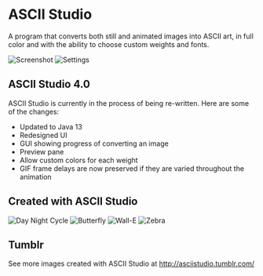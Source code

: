 # ASCII Studio
A program that converts both still and animated images into ASCII art, in full color and with the ability to choose custom weights and fonts. 

![Screenshot](https://github.com/ianmartinez/ASCII-Studio/raw/master/Screenshot.jpg)
![Settings](https://github.com/ianmartinez/ASCII-Studio/raw/master/Settings.jpg)   
    
## ASCII Studio 4.0
ASCII Studio is currently in the process of being re-written. Here are some of the changes:    
- Updated to Java 13
- Redesigned UI
- GUI showing progress of converting an image
- Preview pane
- Allow custom colors for each weight
- GIF frame delays are now preserved if they are varied throughout the animation   
    

## Created with ASCII Studio
![Day Night Cycle](https://github.com/ianmartinez/ASCII-Studio/raw/master/creations/Day%20night.gif)
![Butterfly](https://github.com/ianmartinez/ASCII-Studio/raw/master/creations/butterfly.gif)
![Wall-E](https://github.com/ianmartinez/ASCII-Studio/raw/master/creations/walle.gif)
![Zebra](https://github.com/ianmartinez/ASCII-Studio/raw/master/creations/zebra.png)

## Tumblr
See more images created with ASCII Studio at http://asciistudio.tumblr.com/
